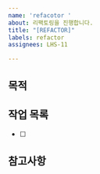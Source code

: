 ```yaml
---
name: 'refacotor '
about: 리팩토링을 진행합니다.
title: "[REFACTOR]"
labels: refactor
assignees: LHS-11

---
```


## 목적 

## 작업 목록  
- [ ]

## 참고사항
